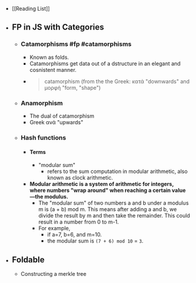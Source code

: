 - [[Reading List]]
- ## FP in JS with Categories
	- ### Catamorphisms #fp #catamorphisms
		- Known as folds.
		- Catamorphisms get data out of a dstructure in an elegant and cosnistent manner.
		- > catamorphism (from the the Greek: κατά "downwards" and μορφή "form, "shape")
	- ### Anamorphism
		- The dual of catamorphism
		- Greek ανά "upwards"
	- ### Hash functions
		- #### Terms
			- "modular sum"
				- refers to the sum computation in modular arithmetic, also known as clock arithmetic.
		- **Modular arithmetic is a system of arithmetic for integers, where numbers "wrap around" when reaching a certain value—the modulus.**
			- The "modular sum" of two numbers ﻿a and ﻿b under a modulus ﻿m is ﻿(a + b) mod m. This means after adding ﻿a and ﻿b, we divide the result by ﻿m and then take the remainder. This could result in a number from ﻿0 to ﻿m-1.
			- For example,
				- if ﻿a=7, ﻿b=6, and ﻿m=10.
				- the modular sum is `﻿(7 + 6) mod 10` = `3`.
- ## Foldable
	- Constructing a merkle tree